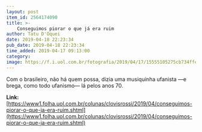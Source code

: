 ```yaml
---
layout: post
item_id: 2564174090
title: >-
    Conseguimos piorar o que já era ruim
author: Tatu D'Oquei
date: 2019-04-18 22:23:34
pub_date: 2019-04-18 22:23:34
time_added: 2019-04-17 09:13:00
category: 
image: https://f.i.uol.com.br/fotografia/2019/04/17/15555105275cb734ffe5df0_1555510527_3x2_rt.jpg
---
```


Com o brasileiro, não há quem possa, dizia uma musiquinha ufanista —e brega, como todo ufanismo— lá pelos anos 70.

**Link:** [https://www1.folha.uol.com.br/colunas/clovisrossi/2019/04/conseguimos-piorar-o-que-ja-era-ruim.shtml](https://www1.folha.uol.com.br/colunas/clovisrossi/2019/04/conseguimos-piorar-o-que-ja-era-ruim.shtml)

